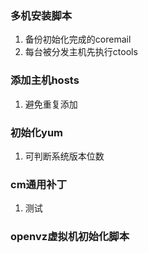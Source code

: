 ### 多机安装脚本
1. 备份初始化完成的coremail
2. 每台被分发主机先执行ctools

### 添加主机hosts
1. 避免重复添加 

### 初始化yum
1. 可判断系统版本位数

### cm通用补丁
1. 测试

### openvz虚拟机初始化脚本
